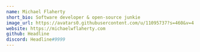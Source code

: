 ```yaml
---
name: Michael Flaherty
short_bio: Software developer & open-source junkie
image_url: https://avatars0.githubusercontent.com/u/11095737?s=460&v=4
website: https://michaelwflaherty.com
github: Headline
discord: Headline#9999
---
```


